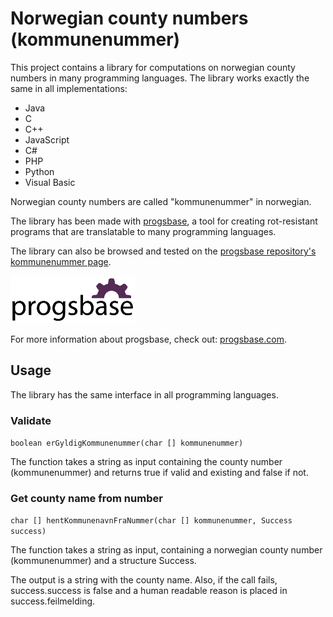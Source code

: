 # Norwegian county numbers (kommunenummer)
This project contains a library for computations on norwegian county numbers in many programming languages. The library works exactly the same in all implementations:

 * Java
 * C
 * C++
 * JavaScript
 * C#
 * PHP
 * Python
 * Visual Basic

Norwegian county numbers are called "kommunenummer" in norwegian.

The library has been made with [progsbase](https://www.progsbase.com), a tool for creating rot-resistant programs that are translatable to many programming languages.

The library can also be browsed and tested on the [progsbase repository's kommunenummer page](https://repo.progsbase.com/repoviewer/no.inductive.libraries/kommunenummer/0.1.1).

![progsbase logo](/docs/images/progsbase-logo.png)

For more information about progsbase, check out: [progsbase.com](https://www.progsbase.com).

## Usage

The library has the same interface in all programming languages.

### Validate
`boolean erGyldigKommunenummer(char [] kommunenummer)`

The function takes a string as input containing the county number (kommunenummer) and returns true if valid and existing and false if not.

### Get county name from number
`char [] hentKommunenavnFraNummer(char [] kommunenummer, Success success)`

The function takes a string as input, containing a norwegian county number (kommunenummer) and a structure Success.

The output is a string with the county name. Also, if the call fails, success.success is false and a human readable reason is placed in success.feilmelding.
